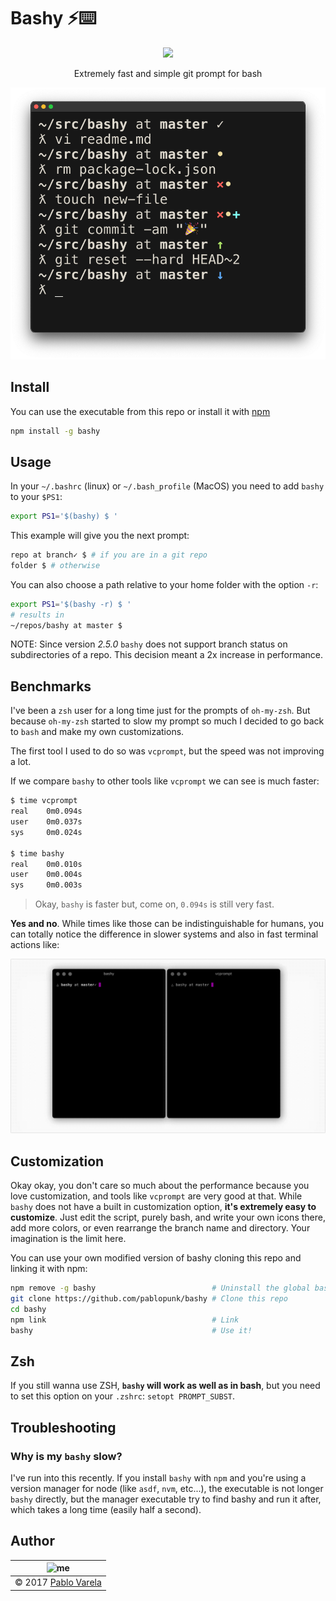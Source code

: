 # Bashy ⚡️⌨️

<p align="center">
  <a href="https://www.npmjs.com/package/bashy"><img src="https://img.shields.io/npm/dt/bashy.svg" /></a>
</p>
<p align="center">Extremely fast and simple git prompt for bash</p>
<p align="center"><img src="https://raw.githubusercontent.com/pablopunk/art/master/bashy/main.png" /></p>

## Install

You can use the executable from this repo or install it with [npm](https://www.npmjs.com/)

```bash
npm install -g bashy
```

## Usage

In your `~/.bashrc` (linux) or `~/.bash_profile` (MacOS) you need to add `bashy` to your `$PS1`:

```bash
export PS1='$(bashy) $ '
```

This example will give you the next prompt:

```bash
repo at branch✓ $ # if you are in a git repo
folder $ # otherwise
```

You can also choose a path relative to your home folder with the option `-r`:

```bash
export PS1='$(bashy -r) $ '
# results in
~/repos/bashy at master $
```

NOTE: Since version *2.5.0* `bashy` does not support branch status on subdirectories of a repo. This decision meant a 2x increase in performance.

## Benchmarks

I've been a `zsh` user for a long time just for the prompts of `oh-my-zsh`. But because `oh-my-zsh` started to slow my prompt so much I decided to go back to `bash`  and make my own customizations.

The first tool I used to do so was `vcprompt`, but the speed was not improving a lot.

If we compare `bashy` to other tools like `vcprompt` we can see is much faster:

```bash
$ time vcprompt
real    0m0.094s
user    0m0.037s
sys     0m0.024s

$ time bashy
real    0m0.010s
user    0m0.004s
sys     0m0.003s
```

> Okay, `bashy` is faster but, come on, `0.094s` is still very fast.

__Yes and no__. While times like those can be indistinguishable for humans, you can totally notice the difference in slower systems and also in fast terminal actions like:

![vs_vcprompt](https://github.com/pablopunk/art/raw/master/bashy/vs_vcprompt.gif)

## Customization

Okay okay, you don't care so much about the performance because you love customization, and tools like `vcprompt` are very good at that. While `bashy` does not have a built in customization option, __it's extremely easy to customize__. Just edit the script, purely bash, and write your own icons there, add more colors, or even rearrange the branch name and directory. Your imagination is the limit here.

You can use your own modified version of bashy cloning this repo and linking it with npm:

```bash
npm remove -g bashy                          # Uninstall the global bashy
git clone https://github.com/pablopunk/bashy # Clone this repo
cd bashy
npm link                                     # Link
bashy                                        # Use it!
```

## Zsh

If you still wanna use ZSH, __`bashy` will work as well as in bash__, but you need to set this option on your `.zshrc`: `setopt PROMPT_SUBST`.

## Troubleshooting

### Why is my `bashy` slow?

I've run into this recently. If you install `bashy` with `npm` and you're using a version manager for node (like `asdf`, `nvm`, etc...), the executable is not longer `bashy` directly, but the manager executable try to find bashy and run it after, which takes a long time (easily half a second).

## Author

| ![me](https://www.gravatar.com/avatar/fa50aeff0ddd6e63273a068b04353d9d?s=100) |
| ----------------------------------------------------------------------------- |
| © 2017 [Pablo Varela](https://pablopunk.com)                                  |

